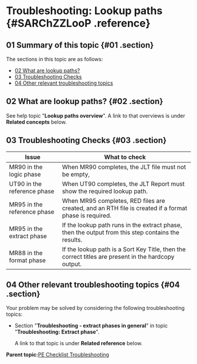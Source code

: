 # Troubleshooting: Lookup paths {#SARChZZLooP .reference}

## 01 Summary of this topic {#01 .section}

The sections in this topic are as follows:

-   [02 What are lookup paths?](#02)
-   [03 Troubleshooting Checks](#03)
-   [04 Other relevant troubleshooting topics](#04)

## 02 What are lookup paths? {#02 .section}

See help topic "**Lookup paths overview**". A link to that overviews is under **Related concepts** below.

## 03 Troubleshooting Checks {#03 .section}

|Issue|What to check|
|-----|-------------|
|MR90 in the logic phase|When MR90 completes, the JLT file must not be empty,|
|UT90 in the reference phase|When UT90 completes, the JLT Report must show the required lookup path.|
|MR95 in the reference phase|When MR95 completes, RED files are created, and an RTH file is created if a format phase is required.|
|MR95 in the extract phase|If the lookup path runs in the extract phase, then the output from this step contains the results.|
|MR88 in the format phase|If the lookup path is a Sort Key Title, then the correct titles are present in the hardcopy output.|

## 04 Other relevant troubleshooting topics {#04 .section}

Your problem may be solved by considering the following troubleshooting topics:

-   Section "**Troubleshooting - extract phases in general**" in topic "**Troubleshooting: Extract phase**".

    A link to that topic is under **Related reference** below.


**Parent topic:**[PE Checklist Troubleshooting](../html/AAR905PMChecklistTr.md)

